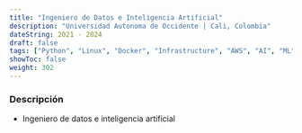 ```yaml
---
title: "Ingeniero de Datos e Inteligencia Artificial"
description: "Universidad Autonoma de Occidente | Cali, Colombia"
dateString: 2021 - 2024
draft: false
tags: ["Python", "Linux", "Docker", "Infrastructure", "AWS", "AI", "ML"]
showToc: false
weight: 302
--- 
```


### Descripción

- Ingeniero de datos e inteligencia artificial